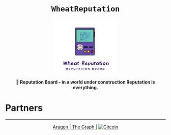 # 




<div align="center">

  <h1><code>WheatReputation</code></h1>

  <img src="https://github.com/developerfred/WheatReputation/blob/dev/docs/assets/WheatReputationBrand.png" alt="Reputation Board Brand" width="200"/>

  <p>
    <strong>🌾 Reputation Board -  in a world under construction Reputation is everything.</strong>
  </p>
</div>

# Partners
--- 
<p align="center">
    <a href="https://github.com/aragon/"> Aragon | </a>
    <a href="https://github.com/thegraphprotocol"> The Graph |</a>
    <a href="https://github.com/gitcoinweb/"><img alt="Gitcoin" src="https://objectbox.io/wordpress/wp-content/uploads/2018/08/gitcoin-github-open-source-blockchain.png" width="200"></a>
</p>

